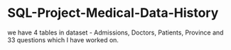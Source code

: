 # SQL-Project-Medical-Data-History
we have 4 tables in dataset - Admissions, Doctors, Patients, Province and 33 questions which I have worked on.

